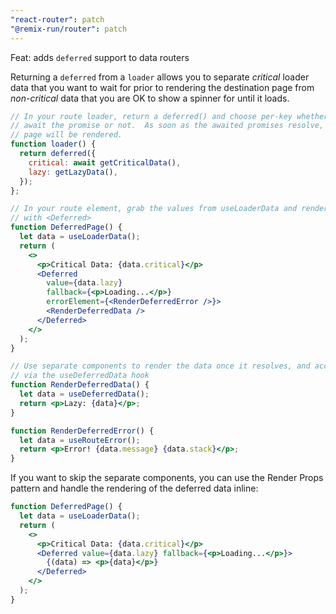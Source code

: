 ```yaml
---
"react-router": patch
"@remix-run/router": patch
---
```


Feat: adds `deferred` support to data routers

Returning a `deferred` from a `loader` allows you to separate _critical_ loader data that you want to wait for prior to rendering the destination page from _non-critical_ data that you are OK to show a spinner for until it loads.

```jsx
// In your route loader, return a deferred() and choose per-key whether to
// await the promise or not.  As soon as the awaited promises resolve, the
// page will be rendered.
function loader() {
  return deferred({
    critical: await getCriticalData(),
    lazy: getLazyData(),
  });
};

// In your route element, grab the values from useLoaderData and render them
// with <Deferred>
function DeferredPage() {
  let data = useLoaderData();
  return (
    <>
      <p>Critical Data: {data.critical}</p>
      <Deferred
        value={data.lazy}
        fallback={<p>Loading...</p>}
        errorElement={<RenderDeferredError />}>
        <RenderDeferredData />
      </Deferred>
    </>
  );
}

// Use separate components to render the data once it resolves, and access it
// via the useDeferredData hook
function RenderDeferredData() {
  let data = useDeferredData();
  return <p>Lazy: {data}</p>;
}

function RenderDeferredError() {
  let data = useRouteError();
  return <p>Error! {data.message} {data.stack}</p>;
}
```

If you want to skip the separate components, you can use the Render Props
pattern and handle the rendering of the deferred data inline:

```jsx
function DeferredPage() {
  let data = useLoaderData();
  return (
    <>
      <p>Critical Data: {data.critical}</p>
      <Deferred value={data.lazy} fallback={<p>Loading...</p>}>
        {(data) => <p>{data}</p>}
      </Deferred>
    </>
  );
}
```
